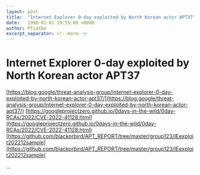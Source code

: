 ```yaml
---
layout: post
title:  "Internet Explorer 0-day exploited by North Korean actor APT37"
date:   1990-01-01 19:55:00 +0000
author: PfiatDe
excerpt_separator: <!--more-->
---
```


# Internet Explorer 0-day exploited by North Korean actor APT37
[https://blog.google/threat-analysis-group/internet-explorer-0-day-exploited-by-north-korean-actor-apt37/](https://blog.google/threat-analysis-group/internet-explorer-0-day-exploited-by-north-korean-actor-apt37/)
[https://googleprojectzero.github.io/0days-in-the-wild/0day-RCAs/2022/CVE-2022-41128.html](https://googleprojectzero.github.io/0days-in-the-wild/0day-RCAs/2022/CVE-2022-41128.html)
[https://github.com/blackorbird/APT_REPORT/tree/master/group123/IEexploit202212sample](https://github.com/blackorbird/APT_REPORT/tree/master/group123/IEexploit202212sample)

...
<!--more-->
